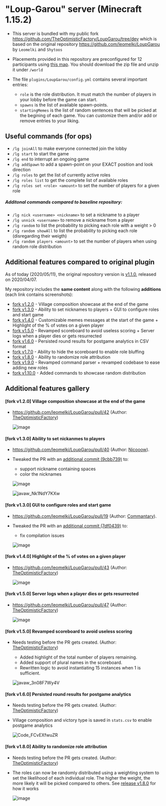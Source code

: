 # "Loup-Garou" server (Minecraft 1.15.2)

- This server is bundled with my public fork https://github.com/TheOptimisticFactory/LoupGarou/tree/dev which is based on the original repository https://github.com/leomelki/LoupGarou by `Leomelki` and `Shytoos`

- Placements provided in this repository are preconfigured for 12 participants using [this map](https://github.com/leomelki/LoupGarou/blob/master/maps/lg_village.zip). You should download the zip file and unzip it under `/world`

- The file `plugins/LoupGarou/config.yml` contains several important entries:
	+ `role` is the role distribution. It must match the number of players in your lobby before the game can start.
	+ `spawns` is the list of available spawn-points.
	+ `startingMemes` is the list of random sentences that will be picked at the begining of each game. You can customize them and/or add or remove entries to your liking.

## Useful commands (for ops) ##

- `/lg joinAll` to make everyone connected join the lobby
- `/lg start` to start the game
- `/lg end` to interrupt an ongoing game
- `/lg addSpawn` to add a spawn-point on your EXACT position and look direction
- `/lg roles` to get the list of currently active roles
- `/lg roles list` to get the complete list of available roles
- `/lg roles set <role> <amount>` to set the number of players for a given role

##### Additonal commands compared to baseline repository:

- `/lg nick <username> <nickname>` to set a nickname to a player
- `/lg unnick <username>` to remove a nickname from a player
- `/lg random` to list the probability to picking each role with a weight > 0
- `/lg random showAll` to list the probability to picking each role (disregarding their weigth)
- `/lg random players <amount>` to set the number of players when using random role distribution

## Additional features compared to original plugin ##

As of today (2020/05/11), the original repository version is [v1.1.0](https://github.com/leomelki/LoupGarou/releases/tag/1.1.0), released on 2020/04/07.

My repository includes the **same content** along with the following **additions** (each link contains screenshots):

- [fork v1.2.0](https://github.com/TheOptimisticFactory/LoupGarou/releases/tag/v1.2.0) - Village composition showcase at the end of the game
- [fork v1.3.0](https://github.com/TheOptimisticFactory/LoupGarou/releases/tag/v1.3.0) - Ability to set nicknames to players + GUI to configure roles and start game
- [fork v1.4.0](https://github.com/TheOptimisticFactory/LoupGarou/releases/tag/v1.4.0) - Customizable memes messages at the start of the game + Highlight of the % of votes on a given player
- [fork v1.5.0](https://github.com/TheOptimisticFactory/LoupGarou/releases/tag/v1.5.0) - Revamped scoreboard to avoid useless scoring + Server logs when a player dies or gets resurrected
- [fork v1.6.0](https://github.com/TheOptimisticFactory/LoupGarou/releases/tag/v1.6.0) - Persisted round results for postgame analytics in CSV format
- [fork v1.7.0](https://github.com/TheOptimisticFactory/LoupGarou/releases/tag/v1.7.0) - Ability to hide the scoreboard to enable role bluffing
- [fork v1.8.0](https://github.com/TheOptimisticFactory/LoupGarou/releases/tag/v1.8.0) - Ability to randomize role attribution
- [fork v1.9.0](https://github.com/TheOptimisticFactory/LoupGarou/releases/tag/v1.9.0) - Revamped command parser + revamped codebase to ease adding new roles
- [fork v1.10.0](https://github.com/TheOptimisticFactory/LoupGarou/releases/tag/v1.10.0) - Added commands to showcase random distribution

## Additional features gallery ##

#### [fork v1.2.0] Village composition showcase at the end of the game

- https://github.com/leomelki/LoupGarou/pull/42 (Author: [TheOptimisticFactory](https://github.com/TheOptimisticFactory))

  ![image](https://user-images.githubusercontent.com/2607260/79672340-4260a780-81d1-11ea-9b49-266a992e872a.png)

#### [fork v1.3.0] Ability to set nickanmes to players

- https://github.com/leomelki/LoupGarou/pull/40 (Author: [Nicooow](https://github.com/Nicooow)).
- Tweaked the PR with an [additional commit (9cbb739)](https://github.com/TheOptimisticFactory/LoupGarou/commit/9cbb73935532cacab8787cc4586a64e42b65958e) to:
  + support nickname containing spaces
  + color the nicknames

  ![image](https://user-images.githubusercontent.com/2607260/79674319-56f96b80-81e2-11ea-87ef-d4bdfd4494aa.png)

  ![javaw_Nk1NdY7KXw](https://user-images.githubusercontent.com/2607260/79673723-8e651980-81dc-11ea-8258-eb077bca7fca.png)

#### [fork v1.3.0] GUI to configure roles and start game

- https://github.com/leomelki/LoupGarou/pull/19 (Author: [Commantary](https://github.com/Commantary)).
- Tweaked the PR with an [additional commit (7df0439)](https://github.com/TheOptimisticFactory/LoupGarou/commit/7df04392ecb443d42207b859fcbbf4188e8080ae) to:
  + fix compilation issues

  ![image](https://user-images.githubusercontent.com/2607260/80097236-41ca6700-856b-11ea-978c-dd658ad09c67.png)

#### [fork v1.4.0] Highlight of the % of votes on a given player

- https://github.com/leomelki/LoupGarou/pull/43 (Author: [TheOptimisticFactory](https://github.com/TheOptimisticFactory))

  ![image](https://user-images.githubusercontent.com/2607260/79676799-f706c300-81e9-11ea-86cd-0c9cd98be0b3.png)

#### [fork v1.5.0] Server logs when a player dies or gets resurrected

- https://github.com/leomelki/LoupGarou/pull/47 (Author: [TheOptimisticFactory](https://github.com/TheOptimisticFactory))

  ![image](https://user-images.githubusercontent.com/2607260/80264401-56564e80-8694-11ea-9f28-89a425b4d59b.png)

#### [fork v1.5.0] Revamped scoreboard to avoid useless scoring

- Needs testing before the PR gets created. (Author: [TheOptimisticFactory](https://github.com/TheOptimisticFactory))
  + Added highlight of the total number of players remaining.
  + Added support of plural names in the scoreboard.
  + Rewritten logic to avoid instantiating 15 instances when 1 is sufficient.

  ![javaw_3n08F7Wy4V](https://user-images.githubusercontent.com/2607260/80318956-faafd080-880d-11ea-8a82-5d7a63f66330.png)

#### [fork v1.6.0] Persisted round results for postgame analytics

- Needs testing before the PR gets created. (Author: [TheOptimisticFactory](https://github.com/TheOptimisticFactory))
- Village composition and victory type is saved in `stats.csv` to enable postgame analytics

  ![Code_FCvEXfwuZR](https://user-images.githubusercontent.com/2607260/80318997-54b09600-880e-11ea-9256-a29da3f42175.png)

#### [fork v1.8.0] Ability to randomize role attribution

- Needs testing before the PR gets created. (Author: [TheOptimisticFactory](https://github.com/TheOptimisticFactory))
- The roles can now be randomly distributed using a weighting system to set the likelihood of each individual role. The higher the weight, the more likely it will be picked compared to others. See [release v1.8.0](https://github.com/TheOptimisticFactory/LoupGarou/releases/tag/v1.8.0) for how it works

  ![image](https://user-images.githubusercontent.com/2607260/82044533-cc573f80-96ad-11ea-8511-04de99d4fd75.png)
